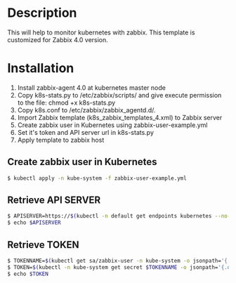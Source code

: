 # Description
This will help to monitor kubernetes with zabbix. This template is customized for Zabbix 4.0 version.

# Installation
1. Install zabbix-agent 4.0 at kubernetes master node
2. Copy k8s-stats.py to /etc/zabbix/scripts/ and give execute permission to the file: chmod +x k8s-stats.py
3. Copy k8s.conf to /etc/zabbix/zabbix_agentd.d/.
4. Import Zabbix template (k8s_zabbix_templates_4.xml) to Zabbix server
5. Create zabbix user in Kubernetes using zabbix-user-example.yml
6. Set it's token and API server url in k8s-stats.py
7. Apply template to zabbix host

## Create zabbix user in Kubernetes
```bash
$ kubectl apply -n kube-system -f zabbix-user-example.yml
```
## Retrieve API SERVER
```bash
$ APISERVER=https://$(kubectl -n default get endpoints kubernetes --no-headers | awk '{ print $2 }')
$ echo $APISERVER
```
## Retrieve TOKEN
```bash
$ TOKENNAME=$(kubectl get sa/zabbix-user -n kube-system -o jsonpath='{.secrets[0].name}')
$ TOKEN=$(kubectl -n kube-system get secret $TOKENNAME -o jsonpath='{.data.token}'| base64 --decode)
$ echo $TOKEN
```
